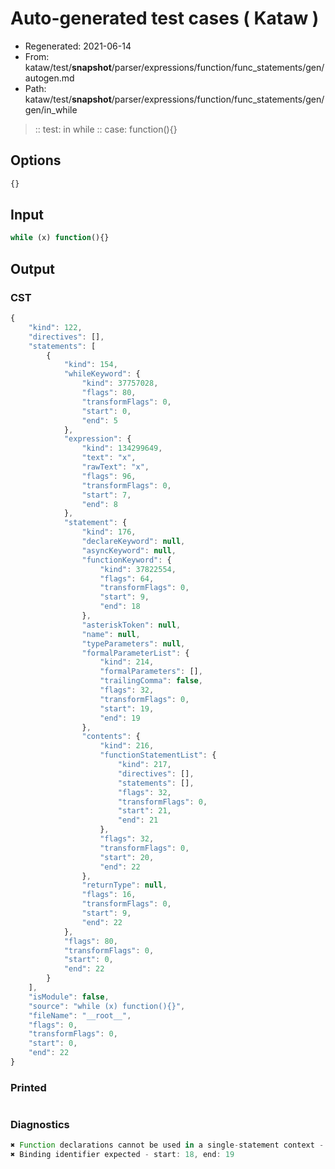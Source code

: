 # Auto-generated test cases ( Kataw )
- Regenerated: 2021-06-14
- From: kataw/test/__snapshot__/parser/expressions/function/func_statements/gen/autogen.md
- Path: kataw/test/__snapshot__/parser/expressions/function/func_statements/gen/gen/in_while
> :: test: in while
> :: case: function(){}
## Options

`````js
{}
`````
## Input

`````js
while (x) function(){}
`````
## Output

### CST

```javascript
{
    "kind": 122,
    "directives": [],
    "statements": [
        {
            "kind": 154,
            "whileKeyword": {
                "kind": 37757028,
                "flags": 80,
                "transformFlags": 0,
                "start": 0,
                "end": 5
            },
            "expression": {
                "kind": 134299649,
                "text": "x",
                "rawText": "x",
                "flags": 96,
                "transformFlags": 0,
                "start": 7,
                "end": 8
            },
            "statement": {
                "kind": 176,
                "declareKeyword": null,
                "asyncKeyword": null,
                "functionKeyword": {
                    "kind": 37822554,
                    "flags": 64,
                    "transformFlags": 0,
                    "start": 9,
                    "end": 18
                },
                "asteriskToken": null,
                "name": null,
                "typeParameters": null,
                "formalParameterList": {
                    "kind": 214,
                    "formalParameters": [],
                    "trailingComma": false,
                    "flags": 32,
                    "transformFlags": 0,
                    "start": 19,
                    "end": 19
                },
                "contents": {
                    "kind": 216,
                    "functionStatementList": {
                        "kind": 217,
                        "directives": [],
                        "statements": [],
                        "flags": 32,
                        "transformFlags": 0,
                        "start": 21,
                        "end": 21
                    },
                    "flags": 32,
                    "transformFlags": 0,
                    "start": 20,
                    "end": 22
                },
                "returnType": null,
                "flags": 16,
                "transformFlags": 0,
                "start": 9,
                "end": 22
            },
            "flags": 80,
            "transformFlags": 0,
            "start": 0,
            "end": 22
        }
    ],
    "isModule": false,
    "source": "while (x) function(){}",
    "fileName": "__root__",
    "flags": 0,
    "transformFlags": 0,
    "start": 0,
    "end": 22
}
```

### Printed

```javascript

```

### Diagnostics

```javascript
✖ Function declarations cannot be used in a single-statement context - start: 9, end: 18
✖ Binding identifier expected - start: 18, end: 19

```

